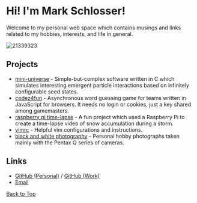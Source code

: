# Hi! I'm Mark Schlosser!

Welcome to my personal web space which contains musings and links related to my hobbies, interests, and life in general.

![21339323](https://user-images.githubusercontent.com/21339323/235732908-af32ed3b-7df3-4450-8f1a-3d4ae0c444a6.jpeg)

## Projects
- [mini-universe](https://github.com/markschlosser/mini-universe) - Simple-but-complex software written in C which simulates interesting emergent particle interactions based on infinitely configurable seed states.
- [codez4fun](https://markschlosser.github.io/codez4fun/) - Asynchronous word guessing game for teams written in JavaScript for browsers. It needs no login or cookies, just a key shared among gamemasters.
- [raspberry pi time-lapse](/pi_tl) - A fun project which used a Raspberry Pi to create a time-lapse video of snow accumulation during a storm.
- [vimrc](https://github.com/markschlosseratbentley/vimrc) - Helpful vim configurations and instructions.
- [black and white photography](/bw) - Personal hobby photographs taken mainly with the Pentax Q series of cameras.

## Links
- [GitHub (Personal)](https://github.com/markschlosser) / [GitHub (Work)](https://github.com/markschlosseratbentley)
- [Email](mailto:roadway_plainer03@icloud.com)

[Back to Top](#)
